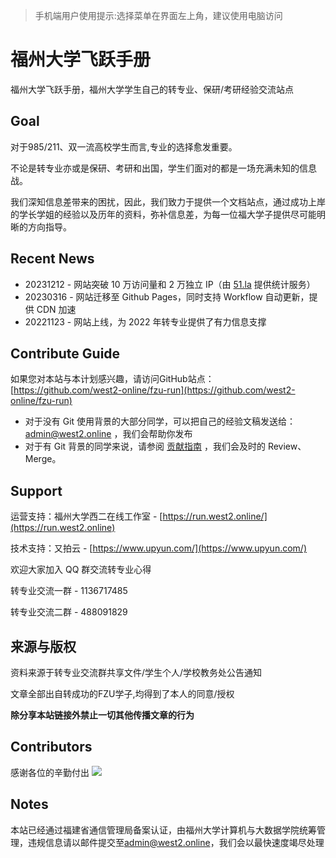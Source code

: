 > 手机端用户使用提示:选择菜单在界面左上角，建议使用电脑访问

# 福州大学飞跃手册

福州大学飞跃手册，福州大学学生自己的转专业、保研/考研经验交流站点

## Goal

对于985/211、双一流高校学生而言,专业的选择愈发重要。

不论是转专业亦或是保研、考研和出国，学生们面对的都是一场充满未知的信息战。

我们深知信息差带来的困扰，因此，我们致力于提供一个文档站点，通过成功上岸的学长学姐的经验以及历年的资料，弥补信息差，为每一位福大学子提供尽可能明晰的方向指导。

## Recent News

- 20231212 - 网站突破 10 万访问量和 2 万独立 IP（由 [51.la](https://51.la/) 提供统计服务）
- 20230316 - 网站迁移至 Github Pages，同时支持 Workflow 自动更新，提供 CDN 加速
- 20221123 - 网站上线，为 2022 年转专业提供了有力信息支撑

## Contribute Guide

如果您对本站与本计划感兴趣，请访问GitHub站点：[https://github.com/west2-online/fzu-run](https://github.com/west2-online/fzu-run)

- 对于没有 Git 使用背景的大部分同学，可以把自己的经验文稿发送给：admin@west2.online ，我们会帮助你发布
- 对于有 Git 背景的同学来说，请参阅 [贡献指南](https://run.west2.online/contribute-guide/) ，我们会及时的 Review、Merge。

## Support

运营支持：福州大学西二在线工作室 - [https://run.west2.online/](https://run.west2.online)

技术支持：又拍云 - [https://www.upyun.com/](https://www.upyun.com/)

欢迎大家加入 QQ 群交流转专业心得

转专业交流一群 - 1136717485

转专业交流二群 - 488091829

## 来源与版权

资料来源于转专业交流群共享文件/学生个人/学校教务处公告通知

文章全部出自转成功的FZU学子,均得到了本人的同意/授权

**除分享本站链接外禁止一切其他传播文章的行为**

## Contributors
感谢各位的辛勤付出
<a href="https://github.com/west2-online/fzu-run/graphs/contributors">
  <img src="https://contrib.rocks/image?repo=west2-online/fzu-run" />
</a>

## Notes

本站已经通过福建省通信管理局备案认证，由福州大学计算机与大数据学院统筹管理，违规信息请以邮件提交至[admin@west2.online](mailto:admin@west2.online)，我们会以最快速度竭尽处理
